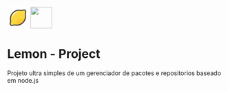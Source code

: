 <img src="icone.png" width="50" height="50"> <img src="https://cdn2.iconfinder.com/data/icons/nodejs-1/512/nodejs-512.png" width="50" height="50">


# Lemon - Project

Projeto ultra simples de um gerenciador de pacotes e repositorios baseado em node.js
